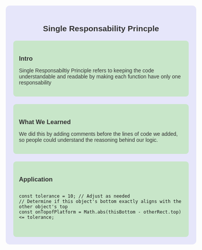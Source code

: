 <div style="background-color: #e6e6fa; padding: 20px; border-radius: 10px;">

<h2 style="font-family: Arial, sans-serif; color: #333; text-align: center;">Single Responsability Princple</h2>

<div style="background-color: #c8e6c9; padding: 15px; border-radius: 8px; margin-top: 20px;">

<h3 style="font-family: Arial, sans-serif; color: #333; margin-bottom: 10px;">Intro</h3>

<p style="font-family: Arial, sans-serif; color: #333;">Single Responsabiltiy Principle refers to keeping the code understandable and readable by making each function have only one responsability</p>

</div>

<div style="background-color: #c8e6c9; padding: 15px; border-radius: 8px; margin-top: 20px;">

<h3 style="font-family: Arial, sans-serif; color: #333; margin-bottom: 10px;">What We Learned</h3>

<p style="font-family: Arial, sans-serif; color: #333;">We did this by adding comments before the lines of code we added, so people could understand the reasoning behind our logic. </p>

</div>

<div style="background-color: #c8e6c9; padding: 15px; border-radius: 8px; margin-top: 20px;">

<h3 style="font-family: Arial, sans-serif; color: #333; margin-bottom: 10px;">Application</h3>



<pre>
<code>
const tolerance = 10; // Adjust as needed
// Determine if this object's bottom exactly aligns with the other object's top
const onTopofPlatform = Math.abs(thisBottom - otherRect.top) <= tolerance;
</code>
</pre>

</div>

</div>
